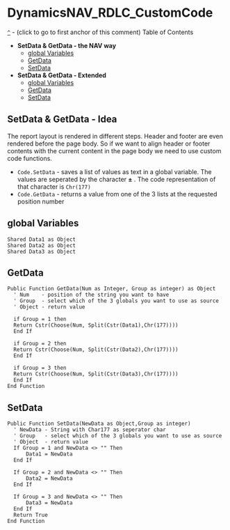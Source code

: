 # DynamicsNAV_RDLC_CustomCode
<a href="#-">`^`</a> - (click to go to first anchor of this comment)
Table of Contents
* __SetData & GetData - the NAV way__
  * [global Variables](#1A)
  * [GetData](#1B)
  * [SetData](#1C)
* __SetData & GetData - Extended__
  * [global Variables](#global-Variables2)
  * [GetData](#GetData)
  * [SetData](#SetData)
  
## SetData & GetData - Idea 
The report layout is rendered in different steps. Header and footer are even rendered before the page body. So if we want to align header or footer contents with the current content in the page body we need to use custom code functions. 
* `Code.SetData` - saves a list of values as text in a global variable. The values are seperated by the character __&#177;__ . The code representation of that character is `Chr(177)`
* `Code.GetData` - returns a value from one of the 3 lists at the requested position number

## global Variables <a id="1A"/>
```vbnet
Shared Data1 as Object
Shared Data2 as Object
Shared Data3 as Object
```
## GetData <a id="1B"/>
```vbnet
Public Function GetData(Num as Integer, Group as integer) as Object
  ' Num    - position of the string you want to have 
  ' Group  - select which of the 3 globals you want to use as source 
  ' Object - return value  

  if Group = 1 then
  Return Cstr(Choose(Num, Split(Cstr(Data1),Chr(177))))
  End If

  if Group = 2 then
  Return Cstr(Choose(Num, Split(Cstr(Data2),Chr(177))))
  End If

  if Group = 3 then
  Return Cstr(Choose(Num, Split(Cstr(Data3),Chr(177))))
  End If
End Function
```
## SetData <a id="1C"/>
```vbnet     
Public Function SetData(NewData as Object,Group as integer)
  ' NewData - String with Char177 as seperator char 
  ' Group   - select which of the 3 globals you want to use as source 
  ' Object  - return value   
  If Group = 1 and NewData <> "" Then
      Data1 = NewData
  End If

  If Group = 2 and NewData <> "" Then
      Data2 = NewData
  End If

  If Group = 3 and NewData <> "" Then
      Data3 = NewData
  End If
  Return True
End Function
```
